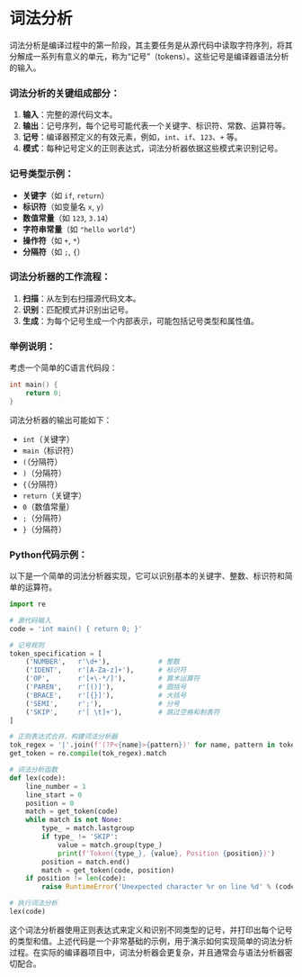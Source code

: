 # 词法分析

词法分析是编译过程中的第一阶段，其主要任务是从源代码中读取字符序列，将其分解成一系列有意义的单元，称为“记号”（tokens）。这些记号是编译器语法分析的输入。

### 词法分析的关键组成部分：

1. **输入**：完整的源代码文本。
2. **输出**：记号序列，每个记号可能代表一个关键字、标识符、常数、运算符等。
3. **记号**：编译器预定义的有效元素，例如，`int`、`if`、`123`、`+` 等。
4. **模式**：每种记号定义的正则表达式，词法分析器依据这些模式来识别记号。

### 记号类型示例：

- **关键字**（如 `if`, `return`）
- **标识符**（如变量名 `x`, `y`）
- **数值常量**（如 `123`, `3.14`）
- **字符串常量**（如 `"hello world"`）
- **操作符**（如 `+`, `*`）
- **分隔符**（如 `;`, `{`）

### 词法分析器的工作流程：

1. **扫描**：从左到右扫描源代码文本。
2. **识别**：匹配模式并识别出记号。
3. **生成**：为每个记号生成一个内部表示，可能包括记号类型和属性值。

### 举例说明：

考虑一个简单的C语言代码段：

```c
int main() {
    return 0;
}
```

词法分析器的输出可能如下：

- `int`（关键字）
- `main`（标识符）
- `(`（分隔符）
- `)`（分隔符）
- `{`（分隔符）
- `return`（关键字）
- `0`（数值常量）
- `;`（分隔符）
- `}`（分隔符）

### Python代码示例：

以下是一个简单的词法分析器实现，它可以识别基本的关键字、整数、标识符和简单的运算符。

```python
import re

# 源代码输入
code = 'int main() { return 0; }'

# 记号规则
token_specification = [
    ('NUMBER',   r'\d+'),            # 整数
    ('IDENT',    r'[A-Za-z]+'),      # 标识符
    ('OP',       r'[+\-*/]'),        # 算术运算符
    ('PAREN',    r'[()]'),           # 圆括号
    ('BRACE',    r'[{}]'),           # 大括号
    ('SEMI',     r';'),              # 分号
    ('SKIP',     r'[ \t]+'),         # 跳过空格和制表符
]

# 正则表达式合并，构建词法分析器
tok_regex = '|'.join(f'(?P<{name}>{pattern})' for name, pattern in token_specification)
get_token = re.compile(tok_regex).match

# 词法分析函数
def lex(code):
    line_number = 1
    line_start = 0
    position = 0
    match = get_token(code)
    while match is not None:
        type_ = match.lastgroup
        if type_ != 'SKIP':
            value = match.group(type_)
            print(f'Token({type_}, {value}, Position {position})')
        position = match.end()
        match = get_token(code, position)
    if position != len(code):
        raise RuntimeError('Unexpected character %r on line %d' % (code[position], line_number))

# 执行词法分析
lex(code)
```

这个词法分析器使用正则表达式来定义和识别不同类型的记号，并打印出每个记号的类型和值。上述代码是一个非常基础的示例，用于演示如何实现简单的词法分析过程。在实际的编译器项目中，词法分析器会更复杂，并且通常会与语法分析器密切配合。